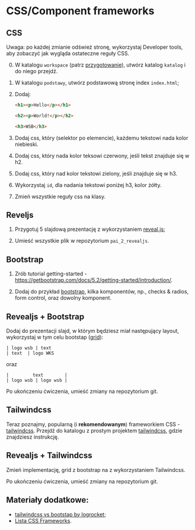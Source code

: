# CSS/Component frameworks

## CSS

Uwaga: po każdej zmianie odśwież stronę, wykorzystaj Developer tools, aby zobaczyć jak wygląda ostateczne reguły CSS.

0. W katalogu `workspace` (patrz [przygotowanie](../README.md)), utwórz katalog `katalog` i do niego przejdź.

1. W katalogu `podstawy`, utwórz podstawową stronę index `index.html`;

2. Dodaj:

   ```html
   <h1><p>Hello</p></h1>

   <h2><p>World!</p></h2>

   <h3>WSB</h3>
   ```

3. Dodaj css, który (selektor po elemencie), każdemu tekstowi nada kolor niebieski.

4. Dodaj css, który nada kolor teksowi czerwony, jeśli tekst znajduje się w h2.

5. Dodaj css, który nad kolor tekstowi zielony, jeśli znajduje się w h3.

6. Wykorzystaj `id`, dla nadania tekstowi poniżej h3, kolor żółty.

7. Zmień wszystkie reguły css na klasy.

## Reveljs

1. Przygotuj 5 slajdową prezentację z wykorzystaniem [reveal.js](https://github.com/hakimel/reveal.js);

2. Umieść wszystkie plik w repozytorium `pai_2_revealjs`.

## Bootstrap

1. Zrób tutorial getting-started - https://getbootstrap.com/docs/5.2/getting-started/introduction/.

2. Dodaj do przykład [bootstrap](bootstap/), kilka komponentów, np., checks & radios, form control, oraz dowolny komponent.

## Revealjs + Bootstrap

Dodaj do prezentacji slajd, w którym będziesz miał następujący layout, wykorzystaj w tym celu bootstap ([grid](https://getbootstrap.com/docs/5.0/layout/grid/)):

```
| logo wsb | text
| text  | logo WKS
```

oraz

```
|         text        |
| logo wsb | logo wsb |
```

Po ukończeniu ćwiczenia, umieść zmiany na repozytorium git.

## Tailwindcss

Teraz poznajmy, popularną (i **rekomendowanym**) frameworkiem CSS - [tailwindcss](https://tailwindcss.com/). Przejdź do katalogu z prostym projektem [tailwindcss](tailwindcss/), gdzie znajdziesz instrukcję.

## Revealjs + Tailwindcss

Zmień implementację, grid z bootstrap na z wykorzystaniem Tailwindcss.

Po ukończeniu ćwiczenia, umieść zmiany na repozytorium git.

## Materiały dodatkowe:

- [tailwindcss vs bootstap by logrocket](https://blog.logrocket.com/comparing-tailwind-css-bootstrap-time-ditch-ui-kits/);
- [Lista CSS Frameworks](https://dev.to/theme_selection/best-css-frameworks-in-2020-1jjh).
